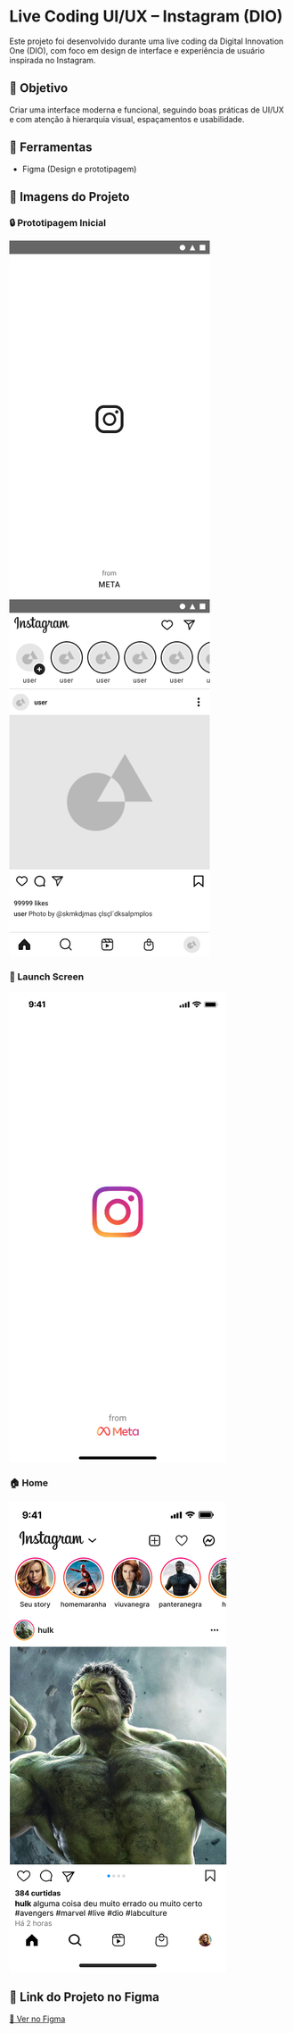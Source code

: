 # Live Coding UI/UX – Instagram (DIO)

Este projeto foi desenvolvido durante uma live coding da Digital Innovation One (DIO), com foco em design de interface e experiência de usuário inspirada no Instagram.

<!--
<blockquote>
<p>O Figma é uma das melhores ferramentas online de UI Design, ou seja, de Interface do Usuário.Vamos utilizá-lo para reconstruir a interface do Instagram, aproveitando os principais recursos que o programa oferece, como versionamento automático, painéis de camadas e objetos, bibliotecas de componentes compartilhadas e flows. O Resultado? Telas e fluxos do aplicativo Instagram criados por você e com propostas de melhorias na interface que agreguem na experiência final do usuário.</p>
</blockquote>-->

## 🎯 Objetivo

Criar uma interface moderna e funcional, seguindo boas práticas de UI/UX e com atenção à hierarquia visual, espaçamentos e usabilidade.

## 📐 Ferramentas

- Figma (Design e prototipagem)

## 📸 Imagens do Projeto

### 🔒 Prototipagem Inicial
![Launch Screen](imagens/Launch%20Screen_prototipo.png) <br>
![Home - Protótipo](imagens/Home_prototipo.png)

### 🔄️ Launch Screen
![Launch Screen](imagens/Launch%20Screen.png)

### 🏠 Home
![Home](imagens/home.png)


## 🔗 Link do Projeto no Figma

[🔗 Ver no Figma](https://www.figma.com/design/dYT05NRFTTHG7mimu79ZLj/Live-Coding-UI-UX-Instagram---DIO?node-id=2-1066&p=f&t=yKSyGcpbfF4fhZY8-0)

